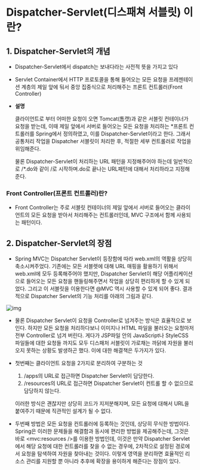 # Dispatcher-Servlet(디스패쳐 서블릿) 이란?

## 1. Dispatcher-Servlet의 개념

- Dispatcher-Servlet에서 dispatch는 보내다라는 사전적 뜻을 가지고 있다

- Servlet Container에서 HTTP 프로토콜을 통해 들어오는 모든 요청을 프레젠테이션 계층의 제일 앞에 둬서 중앙 집중식으로 처리해주는 프론트 컨트롤러(Front Controller)

- **설명**

  클라이언트로 부터 어떠한 요청이 오면 Tomcat(톰캣)과 같은 서블릿 컨테이너가 요청을 받는데, 이때 제일 앞에서 서버로 들어오는 모든 요청을 처리하는 *프론트 컨트롤러를 Spring에서 정의하였고, 이를 Dispatcher-Servlet이라고 한다. 그래서 공통처리 작업을 Dispatcher 서블릿이 처리한 후, 적절한 세부 컨트롤러로 작업을 위임해준다.
  
  물론 Dispatcher-Servlet이 처리하는 URL 패턴을 지정해주어야 하는데 일반적으로 /*.do와 같이 /로 시작하며.do로 끝나는 URL패턴에 대해서 처리하라고 지정해준다.

### Front Controller(프론트 컨트롤러)란?

- Front Controller는 주로 서블릿 컨테이너의 제일 앞에서 서버로 들어오는 클라이언트의 모든 요청을 받아서 처리해주는 컨트롤러인데, MVC 구조에서 함께 사용되는 패턴이다.

## 2. Dispatcher-Servlet의 장점

- Spring MVC는 Dispatcher Servlet이 등장함에 따라 web.xml의 역활을 상당히 축소시켜주었다. 기존에는  모든 서블렛에 대해 URL 매핑을 활용하기 위해서 web.xml에 모두 등록해주어야 했지만, Dispatcher Servlet이 해당 어플리케이션으로 들어오는 모든 요청을 핸들링해주면서 작업을 상당히 편리하게 할 수 있게 되었다. 그리고 이 서블릿을 이용한다면 @MVC 역시 사용할 수 있게 되어 좋다. 결과적으로 Dispatcher Servlet의 기능 처리를 아래의 그림과 같다.

  

![img](https://user-images.githubusercontent.com/48741014/112344057-13b74f00-8d07-11eb-819f-210c81a91dc7.png)

- 물론 Dispatcher Servlet이 요청을 Controller로 넘겨주는 방식은 효율적으로 보인다. 하지만 모든 요청을 처리하다보니 이미지나 HTML 파일을 불러오는 요청마저 전부 Controller로 넘겨 버린다. 게다가 JSP파일 안의 JavaScript나 StyleCSS 파일들에 대한 요청들 까지도 모두 디스패처 서블릿이 가로채는 까닭에 자원을 불러오지 못하는 상황도 발생하곤 했다. 이에 대한 해결책은 두가지가 있다. 

- 첫번째는 클라이언트 요청을 2가지로 분리하여 구분하는 것

  1. /apps의 URL로 접근하면 Dispatcher Servlet이 담당한다.
  2. /resources의 URL로 접근하면 Dispatcher Servlet이 컨트롤 할 수 없으므로 담당하지 않는다.

  이러한 방식은 괜찮지만 상당히 코드가 지저분해지며, 모든 요청에 대해서 URL을 붙여주기 때문에 직관적인 설계가 될 수 없다. 

- 두번째 방법은 모든 요청을 컨트롤러에 등록하는 것인데, 상당히 무식한 방법이다.
  Spring은 이러한 문제들을 해결함과 동시에 편리한 방법을 제공해주는데, 그것은 바로 <mvc:resources />를 이용한 방법인데, 이것은 만약 Dispatcher Servlet에서 해당 요청에 대한 컨트롤러를 찾을 수 없는 경우에, 2차적으로 설정된 경로에서 요청을 탐색하여 자원을 찾아내는 것이다. 이렇게 영역을 분리하면 효율적인 리소스 관리를 지원할 뿐 아니라 추후에 확장을 용이하게 해준다는 장점이 있다.

